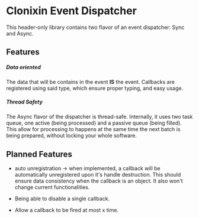 # Clonixin Event Dispatcher

This header-only library contains two flavor of an event dispatcher: Sync and Async.

## Features
##### Data oriented
The data that will be contains in the event **IS** the event. Callbacks are registered using said type, which ensure
proper typing, and easy usage.

##### Thread Safety
The Async flavor of the dispatcher is thread-safe. Internally, it uses two task queue, one active (being processed) and a passive queue (being filled).
This allow for processing to happens at the same time the next batch is being prepared, without locking your whole software.

## Planned Features
- auto unregistration -> when implemented, a callback will be automatically unregistered upon it's handle destruction.
This should ensure data consistency when the callback is an object. It also won't change current functionalities.

- Being able to disable a single callback.
- Allow a callback to be fired at most x time.

